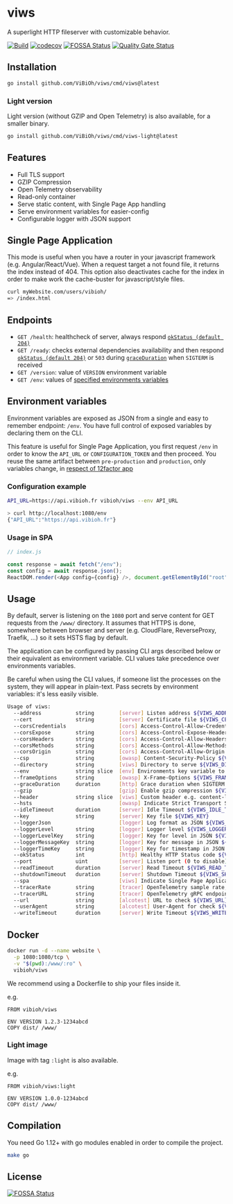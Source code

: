 # viws

A superlight HTTP fileserver with customizable behavior.

[![Build](https://github.com/ViBiOh/viws/workflows/Build/badge.svg)](https://github.com/ViBiOh/viws/actions)
[![codecov](https://codecov.io/gh/ViBiOh/viws/branch/main/graph/badge.svg)](https://codecov.io/gh/ViBiOh/viws)
[![FOSSA Status](https://app.fossa.io/api/projects/git%2Bgithub.com%2FViBiOh%2Fviws.svg?type=shield)](https://app.fossa.io/projects/git%2Bgithub.com%2FViBiOh%2Fviws?ref=badge_shield)
[![Quality Gate Status](https://sonarcloud.io/api/project_badges/measure?project=ViBiOh_viws&metric=alert_status)](https://sonarcloud.io/dashboard?id=ViBiOh_viws)

## Installation

```bash
go install github.com/ViBiOh/viws/cmd/viws@latest
```

### Light version

Light version (without GZIP and Open Telemetry) is also available, for a smaller binary.

```bash
go install github.com/ViBiOh/viws/cmd/viws-light@latest
```

## Features

- Full TLS support
- GZIP Compression
- Open Telemetry observability
- Read-only container
- Serve static content, with Single Page App handling
- Serve environment variables for easier-config
- Configurable logger with JSON support

## Single Page Application

This mode is useful when you have a router in your javascript framework (e.g. Angular/React/Vue). When a request target a not found file, it returns the index instead of 404. This option also deactivates cache for the index in order to make work the cache-buster for javascript/style files.

```bash
curl myWebsite.com/users/vibioh/
=> /index.html
```

## Endpoints

- `GET /health`: healthcheck of server, always respond [`okStatus (default 204)`](#usage)
- `GET /ready`: checks external dependencies availability and then respond [`okStatus (default 204)`](#usage) or `503` during [`graceDuration`](#usage) when `SIGTERM` is received
- `GET /version`: value of `VERSION` environment variable
- `GET /env`: values of [specified environments variables](#environment-variables)

## Environment variables

Environment variables are exposed as JSON from a single and easy to remember endpoint: `/env`. You have full control of exposed variables by declaring them on the CLI.

This feature is useful for Single Page Application, you first request `/env` in order to know the `API_URL` or `CONFIGURATION_TOKEN` and then proceed. You reuse the same artifact between `pre-production` and `production`, only variables change, in [respect of 12factor app](https://12factor.net/config)

### Configuration example

```bash
API_URL=https://api.vibioh.fr vibioh/viws --env API_URL

> curl http://localhost:1080/env
{"API_URL":"https://api.vibioh.fr"}
```

### Usage in SPA

```js
// index.js

const response = await fetch("/env");
const config = await response.json();
ReactDOM.render(<App config={config} />, document.getElementById("root"));
```

## Usage

By default, server is listening on the `1080` port and serve content for GET requests from the `/www/` directory. It assumes that HTTPS is done, somewhere between browser and server (e.g. CloudFlare, ReverseProxy, Traefik, ...) so it sets HSTS flag by default.

The application can be configured by passing CLI args described below or their equivalent as environment variable. CLI values take precedence over environments variables.

Be careful when using the CLI values, if someone list the processes on the system, they will appear in plain-text. Pass secrets by environment variables: it's less easily visible.

```bash
Usage of viws:
  --address           string        [server] Listen address ${VIWS_ADDRESS}
  --cert              string        [server] Certificate file ${VIWS_CERT}
  --corsCredentials                 [cors] Access-Control-Allow-Credentials ${VIWS_CORS_CREDENTIALS} (default false)
  --corsExpose        string        [cors] Access-Control-Expose-Headers ${VIWS_CORS_EXPOSE}
  --corsHeaders       string        [cors] Access-Control-Allow-Headers ${VIWS_CORS_HEADERS} (default "Content-Type")
  --corsMethods       string        [cors] Access-Control-Allow-Methods ${VIWS_CORS_METHODS} (default "GET")
  --corsOrigin        string        [cors] Access-Control-Allow-Origin ${VIWS_CORS_ORIGIN} (default "*")
  --csp               string        [owasp] Content-Security-Policy ${VIWS_CSP} (default "default-src 'self'; base-uri 'self'")
  --directory         string        [viws] Directory to serve ${VIWS_DIRECTORY} (default "/www/")
  --env               string slice  [env] Environments key variable to expose ${VIWS_ENV}, as a string slice, environment variable separated by ","
  --frameOptions      string        [owasp] X-Frame-Options ${VIWS_FRAME_OPTIONS} (default "deny")
  --graceDuration     duration      [http] Grace duration when SIGTERM received ${VIWS_GRACE_DURATION} (default 30s)
  --gzip                            [gzip] Enable gzip compression ${VIWS_GZIP} (default true)
  --header            string slice  [viws] Custom header e.g. content-language:fr ${VIWS_HEADER}, as a string slice, environment variable separated by ","
  --hsts                            [owasp] Indicate Strict Transport Security ${VIWS_HSTS} (default true)
  --idleTimeout       duration      [server] Idle Timeout ${VIWS_IDLE_TIMEOUT} (default 2m0s)
  --key               string        [server] Key file ${VIWS_KEY}
  --loggerJson                      [logger] Log format as JSON ${VIWS_LOGGER_JSON} (default false)
  --loggerLevel       string        [logger] Logger level ${VIWS_LOGGER_LEVEL} (default "INFO")
  --loggerLevelKey    string        [logger] Key for level in JSON ${VIWS_LOGGER_LEVEL_KEY} (default "level")
  --loggerMessageKey  string        [logger] Key for message in JSON ${VIWS_LOGGER_MESSAGE_KEY} (default "msg")
  --loggerTimeKey     string        [logger] Key for timestamp in JSON ${VIWS_LOGGER_TIME_KEY} (default "time")
  --okStatus          int           [http] Healthy HTTP Status code ${VIWS_OK_STATUS} (default 204)
  --port              uint          [server] Listen port (0 to disable) ${VIWS_PORT} (default 1080)
  --readTimeout       duration      [server] Read Timeout ${VIWS_READ_TIMEOUT} (default 5s)
  --shutdownTimeout   duration      [server] Shutdown Timeout ${VIWS_SHUTDOWN_TIMEOUT} (default 10s)
  --spa                             [viws] Indicate Single Page Application mode ${VIWS_SPA} (default false)
  --tracerRate        string        [tracer] OpenTelemetry sample rate, 'always', 'never' or a float value ${VIWS_TRACER_RATE} (default "always")
  --tracerURL         string        [tracer] OpenTelemetry gRPC endpoint (e.g. otel-exporter:4317) ${VIWS_TRACER_URL}
  --url               string        [alcotest] URL to check ${VIWS_URL}
  --userAgent         string        [alcotest] User-Agent for check ${VIWS_USER_AGENT} (default "Alcotest")
  --writeTimeout      duration      [server] Write Timeout ${VIWS_WRITE_TIMEOUT} (default 10s)
```

## Docker

```bash
docker run -d --name website \
  -p 1080:1080/tcp \
  -v "$(pwd):/www/:ro" \
  vibioh/viws
```

We recommend using a Dockerfile to ship your files inside it.

e.g.

```
FROM vibioh/viws

ENV VERSION 1.2.3-1234abcd
COPY dist/ /www/
```

### Light image

Image with tag `:light` is also available.

e.g.

```
FROM vibioh/viws:light

ENV VERSION 1.0.0-1234abcd
COPY dist/ /www/
```

## Compilation

You need Go 1.12+ with go modules enabled in order to compile the project.

```bash
make go
```

## License

[![FOSSA Status](https://app.fossa.io/api/projects/git%2Bgithub.com%2FViBiOh%2Fviws.svg?type=large)](https://app.fossa.io/projects/git%2Bgithub.com%2FViBiOh%2Fviws?ref=badge_large)
